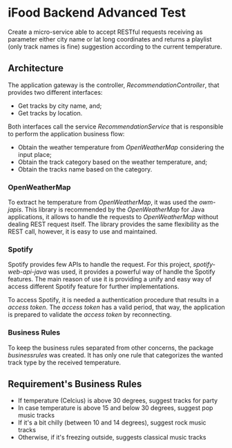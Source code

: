 # iFood Backend Advanced Test

Create a micro-service able to accept RESTful requests receiving as parameter either city name or lat long coordinates and returns a playlist (only track names is fine) suggestion according to the current temperature.

## Architecture

The application gateway is the controller, *RecommendationController*, that provides two different interfaces:
- Get tracks by city name, and;
- Get tracks by location.

Both interfaces call the service *RecommendationService* that is responsible to perform the application business flow:
- Obtain the weather temperature from *OpenWeatherMap* considering the input place;
- Obtain the track category based on the weather temperature, and;
- Obtain the tracks name based on the category.

### OpenWeatherMap
To extract he temperature from *OpenWeatherMap*, it was used the *owm-japis*.
This library is recommended by the *OpenWeatherMap* for Java applications, it allows to handle the requests to *OpenWeatherMap* without dealing REST request itself.
The library provides the same flexibility as the REST call, however, it is easy to use and maintained.

### Spotify
Spotify provides few APIs to handle the request.
For this project, *spotify-web-api-java* was used, it provides a powerful way of handle the Spotify features.
The main reason of use it is providing a unify and easy way of access different Spotify feature for further implementations.

To access Spotify, it is needed a authentication procedure that results in a *access token*.
The *access token* has a valid period, that way, the application is prepared to validate the *access token* by reconnecting.

### Business Rules
To keep the business rules separated from other concerns, the package *businessrules* was created.
It has only one rule that categorizes the wanted track type by the received temperature.

## Requirement's Business Rules
* If temperature (Celcius) is above 30 degrees, suggest tracks for party
* In case temperature is above 15 and below 30 degrees, suggest pop music tracks
* If it's a bit chilly (between 10 and 14 degrees), suggest rock music tracks
* Otherwise, if it's freezing outside, suggests classical music tracks
